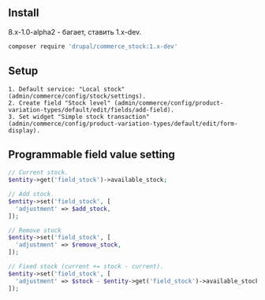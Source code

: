 ## Install

8.x-1.0-alpha2 - багает, ставить 1.x-dev.

``` sh
composer require 'drupal/commerce_stock:1.x-dev'
```

## Setup

```
1. Default service: "Local stock" (admin/commerce/config/stock/settings).
2. Create field "Stock level" (admin/commerce/config/product-variation-types/default/edit/fields/add-field).
3. Set widget "Simple stock transaction" (admin/commerce/config/product-variation-types/default/edit/form-display).
```

## Programmable field value setting

``` php
// Current stock.
$entity->get('field_stock')->available_stock;

// Add stock.
$entity->set('field_stock', [
  'adjustment' => $add_stock,
]);

// Remove stock
$entity->set('field_stock', [
  'adjustment' => $remove_stock,
]);

// Fixed stock (current += stock - current).
$entity->set('field_stock', [
  'adjustment' => $stock - $entity->get('field_stock')->available_stock,
]);
```
